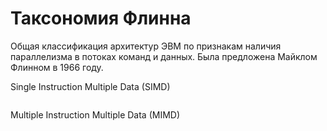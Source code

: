 # Таксономия Флинна


Общая классификация архитектур ЭВМ по признакам наличия параллелизма в потоках команд и данных. Была предложена Майклом Флинном в 1966 году.


Single Instruction Multiple Data (SIMD)


![]()


Multiple Instruction Multiple Data (MIMD)


